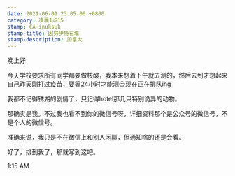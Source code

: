 ```yaml
---
date: 2021-06-01 23:05:00 +0800
category: 凌晨1点15
stamp: CA-inuksuk
stamp-title: 因努伊特石堆
stamp-description: 加拿大
---
```


晚上好

今天学校要求所有同学都要做核酸，我本来想着下午就去测的，然后去到才想起来自己昨天刚打过疫苗，要等24小时才能测😑现在正在排队ing

我都不记得锈湖的剧情了，只记得hotel那几只特别诡异的动物。

那确实是我。不过我也看不到你的微信号呀，详细资料那个是公众号的微信号，不是个人的微信号。

准确来说，我只是不在微信上和别人闲聊，但通知啥的还是会看。

好了，排到我了，那就写到这吧。


1:15 AM